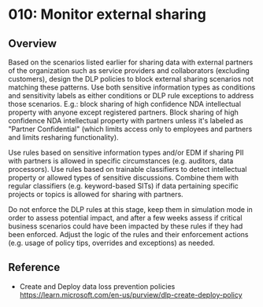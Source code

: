 # 010: Monitor external sharing

## Overview

Based on the scenarios listed earlier for sharing data with external partners of the organization such as service providers and collaborators (excluding customers), design the DLP policies to block external sharing scenarios not matching these patterns. Use both sensitive information types as conditions and sensitivity labels as either conditions or DLP rule exceptions to address those scenarios.
E.g.: block sharing of high confidence NDA intellectual property with anyone except registered partners. Block sharing of high confidence NDA intellectual property with partners unless it's labeled as "Partner Confidential" (which limits access only to employees and partners and limits resharing functionality).

Use rules based on sensitive information types and/or EDM if sharing PII with partners is allowed in specific circumstances (e.g. auditors, data processors). 
Use rules based on trainable classifiers to detect intellectual property or allowed types of sensitive discussions. Combine them with regular classifiers (e.g. keyword-based SITs) if data pertaining specific projects or topics is allowed for sharing with partners. 

Do not enforce the DLP rules at this stage, keep them in simulation mode in order to assess potential impact, and after a few weeks assess if critical business scenarios could have been impacted by these rules if they had been enforced. Adjust the logic of the rules and their enforcement actions (e.g. usage of policy tips, overrides and exceptions) as needed. 

## Reference

* Create and Deploy data loss prevention policies https://learn.microsoft.com/en-us/purview/dlp-create-deploy-policy
